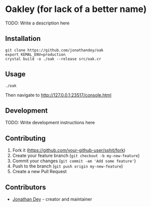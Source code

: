 # Oakley (for lack of a better name)

TODO: Write a description here

## Installation

```
git clone https://github.com/jonathandey/oak
export KEMAL_ENV=production
crystal build -o ./oak --release src/oak.cr
```

## Usage

```
./oak
```

Then navigate to http://127.0.0.1:23517/console.html

## Development

TODO: Write development instructions here

## Contributing

1. Fork it (<https://github.com/your-github-user/sshit/fork>)
2. Create your feature branch (`git checkout -b my-new-feature`)
3. Commit your changes (`git commit -am 'Add some feature'`)
4. Push to the branch (`git push origin my-new-feature`)
5. Create a new Pull Request

## Contributors

- [Jonathan Dey](https://github.com/your-github-user) - creator and maintainer
